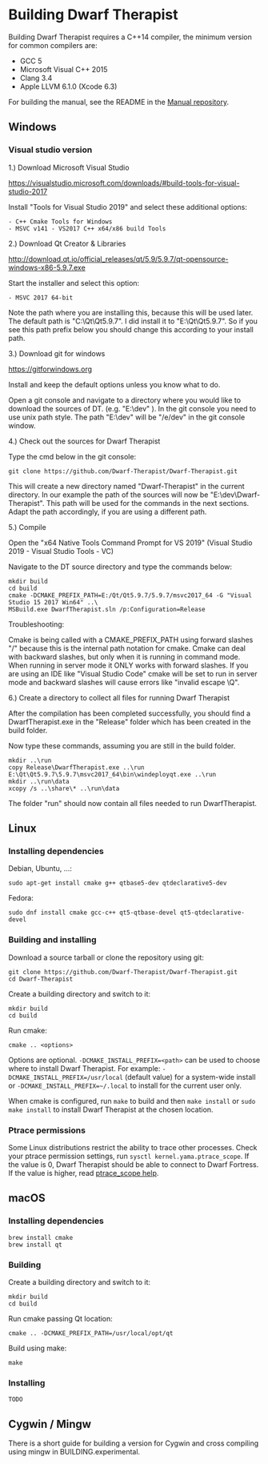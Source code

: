 Building Dwarf Therapist
========================

Building Dwarf Therapist requires a C++14 compiler, the minimum version for common compilers are:

 - GCC 5
 - Microsoft Visual C++ 2015
 - Clang 3.4
 - Apple LLVM 6.1.0 (Xcode 6.3)

For building the manual, see the README in the [Manual repository](https://github.com/Dwarf-Therapist/Manual).

Windows
-------

### Visual studio version ###

1.) Download Microsoft Visual Studio 

https://visualstudio.microsoft.com/downloads/#build-tools-for-visual-studio-2017

Install "Tools for Visual Studio 2019" and
select these additional options:

    - C++ Cmake Tools for Windows
    - MSVC v141 - VS2017 C++ x64/x86 build Tools

2.) Download Qt Creator & Libraries

http://download.qt.io/official_releases/qt/5.9/5.9.7/qt-opensource-windows-x86-5.9.7.exe
    
Start the installer and select this option:

    - MSVC 2017 64-bit
    
Note the path where you are installing this, because this will be used later. The default path is "C:\Qt\Qt5.9.7". I did install it to "E:\Qt\Qt5.9.7". So if you see this path prefix below you should change this according to your install path.
    
3.) Download git for windows

https://gitforwindows.org
    
Install and keep the default options unless you know what to do.
    
Open a git console and navigate to a directory where you would like to download the sources of DT. (e.g. "E:\dev" ). In the git console you need to use unix path style. The path "E:\dev" will be "/e/dev" in the git console window.

4.) Check out the sources for Dwarf Therapist

Type the cmd below in the git console:
    
    git clone https://github.com/Dwarf-Therapist/Dwarf-Therapist.git
    
This will create a new directory named "Dwarf-Therapist" in the current directory. In our example the path of the sources will now be "E:\dev\Dwarf-Therapist". This path will be used for the commands in the next sections. Adapt the path accordingly, if you are using a different path.
    
5.) Compile

Open the "x64 Native Tools Command Prompt for VS 2019" (Visual Studio 2019 - Visual Studio Tools - VC)
    
Navigate to the DT source directory and type the commands below:
    
    mkdir build
    cd build
    cmake -DCMAKE_PREFIX_PATH=E:/Qt/Qt5.9.7/5.9.7/msvc2017_64 -G "Visual Studio 15 2017 Win64" ..\
    MSBuild.exe DwarfTherapist.sln /p:Configuration=Release 

Troubleshooting:

Cmake is being called with a CMAKE_PREFIX_PATH using forward slashes "/" because this is the internal path notation for cmake. Cmake can deal with backward slashes, but only when it is running in command mode. When running in server mode it ONLY works with forward slashes. If you are using an IDE like "Visual Studio Code" cmake will be set to run in server mode and backward slashes will cause errors like "invalid escape \Q".


6.) Create a directory to collect all files for running Dwarf Therapist

After the compilation has been completed successfully, you should find a DwarfTherapist.exe in the "Release" folder which has been created in the build folder.

Now type these commands, assuming you are still in the build folder.

    mkdir ..\run
    copy Release\DwarfTherapist.exe ..\run
    E:\Qt\Qt5.9.7\5.9.7\msvc2017_64\bin\windeployqt.exe ..\run
    mkdir ..\run\data
    xcopy /s ..\share\* ..\run\data

The folder "run" should now contain all files needed to run DwarfTherapist.

    

Linux
-----

### Installing dependencies

Debian, Ubuntu, ...:

    sudo apt-get install cmake g++ qtbase5-dev qtdeclarative5-dev

Fedora:

    sudo dnf install cmake gcc-c++ qt5-qtbase-devel qt5-qtdeclarative-devel

### Building and installing

Download a source tarball or clone the repository using git:

    git clone https://github.com/Dwarf-Therapist/Dwarf-Therapist.git
    cd Dwarf-Therapist

Create a building directory and switch to it:

    mkdir build
    cd build

Run cmake:

    cmake .. <options>

Options are optional. `-DCMAKE_INSTALL_PREFIX=<path>` can be used to choose
where to install Dwarf Therapist.  For example:
`-DCMAKE_INSTALL_PREFIX=/usr/local` (default value) for a system-wide install
or `-DCMAKE_INSTALL_PREFIX=~/.local` to install for the current user only.

When cmake is configured, run `make` to build and then `make install` or
`sudo make install` to install Dwarf Therapist at the chosen location.

### Ptrace permissions

Some Linux distributions restrict the ability to trace other processes. Check your ptrace permission settings, run `sysctl kernel.yama.ptrace_scope`. If the value is 0, Dwarf Therapist should be able to connect to Dwarf Fortress. If the value is higher, read [ptrace_scope help](dist/ptrace_scope/README.md).

macOS
-----

### Installing dependencies

    brew install cmake
    brew install qt

### Building

Create a building directory and switch to it:

    mkdir build
    cd build

Run cmake passing Qt location:

    cmake .. -DCMAKE_PREFIX_PATH=/usr/local/opt/qt

Build using make:

    make

### Installing

    TODO


Cygwin / Mingw
--------------

There is a short guide for building a version for Cygwin and 
cross compiling using mingw in BUILDING.experimental.
